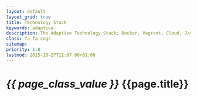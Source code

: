```yaml
---
layout: default
layout_grid: true
title: Technology Stack
keywords: adaptive
description: The Adaptive Technology Stack; Docker, Vagrant, Cloud, Java, Spring, REST, TypeScript, JavaScript, HTML5, iOS, Android, Windows, Linux & OSX. Full Stack Developer heaven to bring you powerful App development tools.
class: fa fa-cogs
sitemap:
priority: 1.0
lastmod: 2015-10-27T11:07:00+01:00
---
```


<h1><i class="{{ page.class }}" style="width: 55px;">{{ page_class_value }}</i> {{page.title}}</h1>